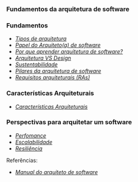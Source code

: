 ### Fundamentos da arquitetura de software

### Fundamentos
- *[Tipos de arquitetura](./fundamentos-da-arquitetura-de-software.md)*
- *[Papel do Arquiteto(a) de software](./fundamentos-da-arquitetura-de-software.md)*
- *[Por que aprender arquitetura de software?](./fundamentos-da-arquitetura-de-software.md)*
- *[Arquitetura VS Design](./fundamentos-da-arquitetura-de-software.md)*
- *[Sustentabilidade](./fundamentos-da-arquitetura-de-software.md)*
- *[Pilares da arquitetura de software](./fundamentos-da-arquitetura-de-software.md)*
- *[Requisitos arquiteturais (RAs)](./fundamentos-da-arquitetura-de-software.md)*

### Características Arquiteturais
- *[Características Arquiteturais](./caracteristicas-arquiteturais.md)*

### Perspectivas para arquitetar um software
- *[Perfomance](./perfomance.md)*
- *[Escalabilidade](./escalabilidade.md)*
- *[Resiliência](./resiliencia.md)*

Referências:
- *[Manual do arquiteto de software](https://arquiteturadesoftware.online/)*